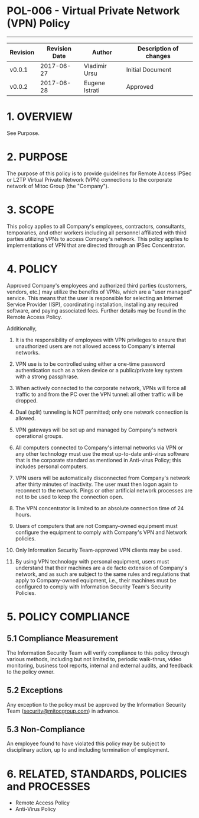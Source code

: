 # POL-006 - Virtual Private Network (VPN) Policy
------------------------------------------------


Revision | Revision Date | Author | Description of changes
-------- | ------------- | ------ | ----------------------
v0.0.1 | 2017-06-27 | Vladimir Ursu | Initial Document
v0.0.2 | 2017-06-28 | Eugene Istrati | Approved


# 1. OVERVIEW

See Purpose.


# 2. PURPOSE

The purpose of this policy is to provide guidelines for Remote Access IPSec or
L2TP Virtual Private Network (VPN) connections to the corporate network of
Mitoc Group (the "Company").


# 3. SCOPE

This policy applies to all Company's employees, contractors, consultants,
temporaries, and other workers including all personnel affiliated with third
parties utilizing VPNs to access Company's network. This policy applies to
implementations of VPN that are directed through an IPSec Concentrator.


# 4. POLICY 

Approved Company's employees and authorized third parties (customers, vendors,
etc.) may utilize the benefits of VPNs, which are a "user managed" service.
This means that the user is responsible for selecting an Internet Service
Provider (ISP), coordinating installation, installing any required software,
and paying associated fees. Further details may be found in the Remote Access
Policy.

Additionally,

1.	It is the responsibility of employees with VPN privileges to ensure that
unauthorized users are not allowed access to Company's internal networks.

2.	VPN use is to be controlled using either a one-time password authentication
such as a token device or a public/private key system with a strong passphrase.

3.	When actively connected to the corporate network, VPNs will force all
traffic to and from the PC over the VPN tunnel: all other traffic will be
dropped.

4.	Dual (split) tunneling is NOT permitted; only one network connection is
allowed.

5.	VPN gateways will be set up and managed by Company's network operational
groups.

6.	All computers connected to Company's internal networks via VPN or any
other technology must use the most up-to-date anti-virus software that is the
corporate standard as mentioned in Anti-virus Policy; this includes personal
computers.

7.	VPN users will be automatically disconnected from Company's network after
thirty minutes of inactivity. The user must then logon again to reconnect to
the network. Pings or other artificial network processes are not to be used
to keep the connection open.

8.	The VPN concentrator is limited to an absolute connection time of 24 hours.

9.	Users of computers that are not Company-owned equipment must configure the
equipment to comply with Company's VPN and Network policies.

10.	Only Information Security Team-approved VPN clients may be used.

11.	By using VPN technology with personal equipment, users must understand that
their machines are a de facto extension of Company's network, and as such are
subject to the same rules and regulations that apply to Company-owned equipment,
i.e., their machines must be configured to comply with Information Security
Team's Security Policies.


# 5. POLICY COMPLIANCE 

## 5.1	Compliance Measurement

The Information Security Team will verify compliance to this policy through
various methods, including but not limited to, periodic walk-thrus, video
monitoring, business tool reports, internal and external audits, and feedback
to the policy owner.

##  5.2	Exceptions

Any exception to the policy must be approved by the Information Security Team
(security@mitocgroup.com) in advance.

##  5.3	Non-Compliance

An employee found to have violated this policy may be subject to disciplinary
action, up to and including termination of employment.


# 6. RELATED, STANDARDS, POLICIES and PROCESSES 

* Remote Access Policy
* Anti-Virus Policy
